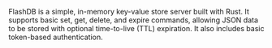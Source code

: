 FlashDB is a simple, in-memory key-value store server built with Rust. It supports basic set, get, delete, and expire commands, allowing JSON data to be stored with optional time-to-live (TTL) expiration. It also includes basic token-based authentication.
